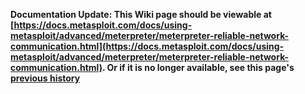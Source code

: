 <!-- Maintainers:  Please do not modify this file directly, create a pull request instead -->

**Documentation Update: This Wiki page should be viewable at [https://docs.metasploit.com/docs/using-metasploit/advanced/meterpreter/meterpreter-reliable-network-communication.html](https://docs.metasploit.com/docs/using-metasploit/advanced/meterpreter/meterpreter-reliable-network-communication.html). Or if it is no longer available, see this page's [previous history](./_history)**

